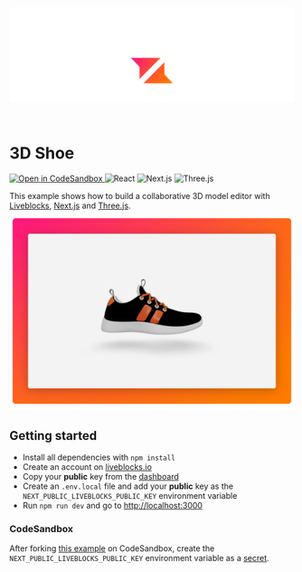 <p align="center">
  <a href="https://liveblocks.io">
    <img src="https://raw.githubusercontent.com/liveblocks/liveblocks/main/.github/assets/header.svg" alt="Liveblocks" />
  </a>
</p>

<br/>

# 3D Shoe

<p>
  <a href="https://codesandbox.io/s/github/liveblocks/liveblocks/tree/main/examples/nextjs-threejs-shoe">
    <img src="https://img.shields.io/badge/open%20in%20codesandbox-message?style=flat&logo=codesandbox&color=333&logoColor=fff" alt="Open in CodeSandbox" />
  </a>
  <img src="https://img.shields.io/badge/react-message?style=flat&logo=react&color=0bd&logoColor=fff" alt="React" />
  <img src="https://img.shields.io/badge/next.js-message?style=flat&logo=next.js&color=07f&logoColor=fff" alt="Next.js" />
  <img src="https://img.shields.io/badge/three.js-message?style=flat&logo=three.js&color=7c0&logoColor=fff" alt="Three.js" />
</p>

This example shows how to build a collaborative 3D model editor with [Liveblocks](https://liveblocks.io), [Next.js](https://nextjs.org/) and [Three.js](https://threejs.org/).

![3D Shoe](.github/assets/examples/3d-shoe.png)

## Getting started

- Install all dependencies with `npm install`
- Create an account on [liveblocks.io](https://liveblocks.io/dashboard)
- Copy your **public** key from the [dashboard](https://liveblocks.io/dashboard/apikeys)
- Create an `.env.local` file and add your **public** key as the `NEXT_PUBLIC_LIVEBLOCKS_PUBLIC_KEY` environment variable
- Run `npm run dev` and go to [http://localhost:3000](http://localhost:3000)

### CodeSandbox

After forking [this example](https://codesandbox.io/s/github/liveblocks/liveblocks/tree/main/examples/nextjs-threejs-shoe) on CodeSandbox, create the `NEXT_PUBLIC_LIVEBLOCKS_PUBLIC_KEY` environment variable as a [secret](https://codesandbox.io/docs/secrets).
